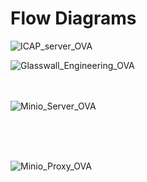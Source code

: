 # Flow Diagrams


![ICAP_server_OVA](https://user-images.githubusercontent.com/8102313/99725247-de36f680-2ac5-11eb-8713-4616d1c7cdce.png)
<br />


![Glasswall_Engineering_OVA](https://user-images.githubusercontent.com/8102313/99830752-337b1280-2b6f-11eb-9722-3f0af184e538.png)
<br />
<br />
<br />


![Minio_Server_OVA](https://user-images.githubusercontent.com/8102313/99834657-91f6bf80-2b74-11eb-9fbe-a80b495c1972.png)

<br />
<br />
<br />

![Minio_Proxy_OVA](https://user-images.githubusercontent.com/8102313/99837199-3dedda00-2b78-11eb-9ff4-8e113e3578ba.png)




